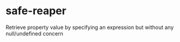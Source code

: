 # safe-reaper
Retrieve property value by specifying an expression but without any null/undefined concern

